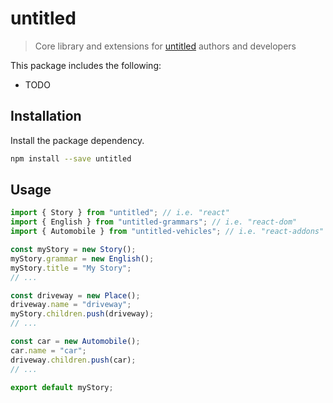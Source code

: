 # untitled

> Core library and extensions for [untitled](https://billyzkid.github.io/untitled/) authors and developers

This package includes the following:

* TODO

## Installation

Install the package dependency.

```sh
npm install --save untitled
```

## Usage

```javascript
import { Story } from "untitled"; // i.e. "react"
import { English } from "untitled-grammars"; // i.e. "react-dom"
import { Automobile } from "untitled-vehicles"; // i.e. "react-addons"

const myStory = new Story();
myStory.grammar = new English();
myStory.title = "My Story";
// ...

const driveway = new Place();
driveway.name = "driveway";
myStory.children.push(driveway);
// ...

const car = new Automobile();
car.name = "car";
driveway.children.push(car);
// ...

export default myStory;
```
